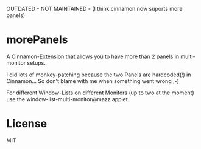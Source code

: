 OUTDATED - NOT MAINTAINED - (I think cinnamon now suports more panels)

morePanels
==========

A Cinnamon-Extension that allows you to have more than 2 panels in multi-monitor setups.

I did lots of monkey-patching because the two Panels are hardcoded(!) in Cinnamon...
So don't blame with me when something went wrong ;-)

For different Window-Lists on different Monitors (up to two at the moment) use the window-list-multi-monitor@mazz applet.

License
=======
MIT

